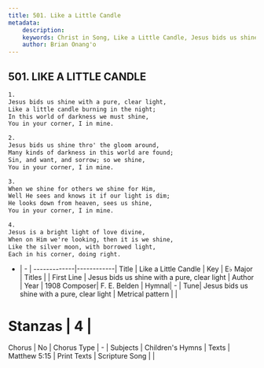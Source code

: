 ```yaml
---
title: 501. Like a Little Candle
metadata:
    description: 
    keywords: Christ in Song, Like a Little Candle, Jesus bids us shine with a pure, clear light, 
    author: Brian Onang'o
---
```



## 501. LIKE A LITTLE CANDLE

```txt
1.
Jesus bids us shine with a pure, clear light,
Like a little candle burning in the night;
In this world of darkness we must shine,
You in your corner, I in mine.

2.
Jesus bids us shine thro' the gloom around,
Many kinds of darkness in this world are found;
Sin, and want, and sorrow; so we shine,
You in your corner, I in mine.

3.
When we shine for others we shine for Him,
Well He sees and knows it if our light is dim;
He looks down from heaven, sees us shine,
You in your corner, I in mine.

4.
Jesus is a bright light of love divine,
When on Him we're looking, then it is we shine,
Like the silver moon, with borrowed light,
Each in his corner, doing right.
```

- |   -  |
-------------|------------|
Title | Like a Little Candle |
Key | E♭ Major |
Titles |  |
First Line | Jesus bids us shine with a pure, clear light |
Author | 
Year | 1908
Composer| F. E. Belden |
Hymnal|  - |
Tune| Jesus bids us shine with a pure, clear light |
Metrical pattern | |
# Stanzas | 4 |
Chorus | No |
Chorus Type | - |
Subjects | Children's Hymns |
Texts | Matthew 5:15 |
Print Texts | 
Scripture Song |  |
  

